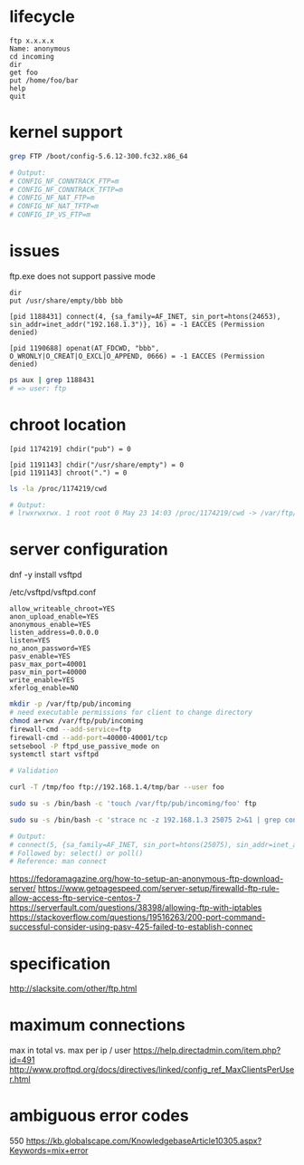 # lifecycle

```
ftp x.x.x.x
Name: anonymous
cd incoming
dir
get foo
put /home/foo/bar
help
quit
```

# kernel support

```bash
grep FTP /boot/config-5.6.12-300.fc32.x86_64

# Output:
# CONFIG_NF_CONNTRACK_FTP=m
# CONFIG_NF_CONNTRACK_TFTP=m
# CONFIG_NF_NAT_FTP=m
# CONFIG_NF_NAT_TFTP=m
# CONFIG_IP_VS_FTP=m
```

# issues

ftp.exe does not support passive mode

```
dir
put /usr/share/empty/bbb bbb
```

```strace
[pid 1188431] connect(4, {sa_family=AF_INET, sin_port=htons(24653), sin_addr=inet_addr("192.168.1.3")}, 16) = -1 EACCES (Permission denied)

[pid 1190688] openat(AT_FDCWD, "bbb", O_WRONLY|O_CREAT|O_EXCL|O_APPEND, 0666) = -1 EACCES (Permission denied)
```

```bash
ps aux | grep 1188431
# => user: ftp
```

# chroot location

```strace
[pid 1174219] chdir("pub") = 0

[pid 1191143] chdir("/usr/share/empty") = 0
[pid 1191143] chroot(".") = 0
```

```bash
ls -la /proc/1174219/cwd

# Output:
# lrwxrwxrwx. 1 root root 0 May 23 14:03 /proc/1174219/cwd -> /var/ftp/pub
```

# server configuration

dnf -y install vsftpd

/etc/vsftpd/vsftpd.conf

```
allow_writeable_chroot=YES
anon_upload_enable=YES
anonymous_enable=YES
listen_address=0.0.0.0
listen=YES
no_anon_password=YES
pasv_enable=YES
pasv_max_port=40001
pasv_min_port=40000
write_enable=YES
xferlog_enable=NO
```

```bash
mkdir -p /var/ftp/pub/incoming
# need executable permissions for client to change directory
chmod a+rwx /var/ftp/pub/incoming
firewall-cmd --add-service=ftp
firewall-cmd --add-port=40000-40001/tcp
setsebool -P ftpd_use_passive_mode on
systemctl start vsftpd

# Validation

curl -T /tmp/foo ftp://192.168.1.4/tmp/bar --user foo

sudo su -s /bin/bash -c 'touch /var/ftp/pub/incoming/foo' ftp

sudo su -s /bin/bash -c 'strace nc -z 192.168.1.3 25075 2>&1 | grep connect' ftp

# Output:
# connect(5, {sa_family=AF_INET, sin_port=htons(25075), sin_addr=inet_addr("192.168.1.3")}, 16) = -1 EINPROGRESS (Operation now in progress)
# Followed by: select() or poll()
# Reference: man connect
```

https://fedoramagazine.org/how-to-setup-an-anonymous-ftp-download-server/
https://www.getpagespeed.com/server-setup/firewalld-ftp-rule-allow-access-ftp-service-centos-7
https://serverfault.com/questions/38398/allowing-ftp-with-iptables
https://stackoverflow.com/questions/19516263/200-port-command-successful-consider-using-pasv-425-failed-to-establish-connec

# specification

http://slacksite.com/other/ftp.html

# maximum connections

max in total vs. max per ip / user
https://help.directadmin.com/item.php?id=491
http://www.proftpd.org/docs/directives/linked/config_ref_MaxClientsPerUser.html

# ambiguous error codes

550
https://kb.globalscape.com/KnowledgebaseArticle10305.aspx?Keywords=mix+error


